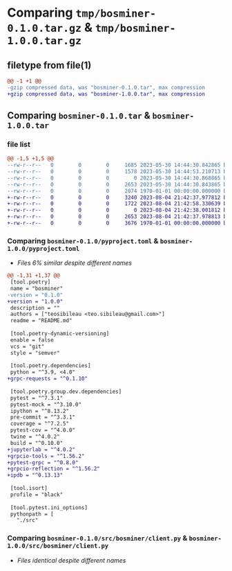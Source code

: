 # Comparing `tmp/bosminer-0.1.0.tar.gz` & `tmp/bosminer-1.0.0.tar.gz`

## filetype from file(1)

```diff
@@ -1 +1 @@
-gzip compressed data, was "bosminer-0.1.0.tar", max compression
+gzip compressed data, was "bosminer-1.0.0.tar", max compression
```

## Comparing `bosminer-0.1.0.tar` & `bosminer-1.0.0.tar`

### file list

```diff
@@ -1,5 +1,5 @@
--rw-r--r--   0        0        0     1685 2023-05-30 14:44:30.842865 bosminer-0.1.0/README.md
--rw-r--r--   0        0        0     1578 2023-05-30 14:44:53.210713 bosminer-0.1.0/pyproject.toml
--rw-r--r--   0        0        0        0 2023-05-30 14:44:30.868865 bosminer-0.1.0/src/bosminer/__init__.py
--rw-r--r--   0        0        0     2653 2023-05-30 14:44:30.843865 bosminer-0.1.0/src/bosminer/client.py
--rw-r--r--   0        0        0     2074 1970-01-01 00:00:00.000000 bosminer-0.1.0/PKG-INFO
+-rw-r--r--   0        0        0     3240 2023-08-04 21:42:37.977812 bosminer-1.0.0/README.md
+-rw-r--r--   0        0        0     1722 2023-08-04 21:42:58.330639 bosminer-1.0.0/pyproject.toml
+-rw-r--r--   0        0        0        0 2023-08-04 21:42:38.001812 bosminer-1.0.0/src/bosminer/__init__.py
+-rw-r--r--   0        0        0     2653 2023-08-04 21:42:37.978813 bosminer-1.0.0/src/bosminer/client.py
+-rw-r--r--   0        0        0     3676 1970-01-01 00:00:00.000000 bosminer-1.0.0/PKG-INFO
```

### Comparing `bosminer-0.1.0/pyproject.toml` & `bosminer-1.0.0/pyproject.toml`

 * *Files 6% similar despite different names*

```diff
@@ -1,31 +1,37 @@
 [tool.poetry]
 name = "bosminer"
-version = "0.1.0"
+version = "1.0.0"
 description = ""
 authors = ["teosibileau <teo.sibileau@gmail.com>"]
 readme = "README.md"
 
 [tool.poetry-dynamic-versioning]
 enable = false
 vcs = "git"
 style = "semver"
 
 [tool.poetry.dependencies]
 python = "^3.9, <4.0"
+grpc-requests = "^0.1.10"
 
 [tool.poetry.group.dev.dependencies]
 pytest = "^7.3.1"
 pytest-mock = "^3.10.0"
 ipython = "^8.13.2"
 pre-commit = "^3.3.1"
 coverage = "^7.2.5"
 pytest-cov = "^4.0.0"
 twine = "^4.0.2"
 build = "^0.10.0"
+jupyterlab = "^4.0.2"
+grpcio-tools = "^1.56.2"
+pytest-grpc = "^0.8.0"
+grpcio-reflection = "^1.56.2"
+ipdb = "^0.13.13"
 
 [tool.isort]
 profile = "black"
 
 [tool.pytest.ini_options]
 pythonpath = [
   "./src"
```

### Comparing `bosminer-0.1.0/src/bosminer/client.py` & `bosminer-1.0.0/src/bosminer/client.py`

 * *Files identical despite different names*

